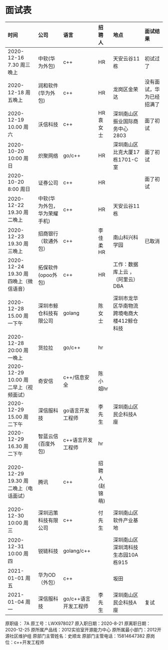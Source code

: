 # 面试表

|时间  |公司|语言|招聘人|地点|面试结果|
|:-----|:---|:----|:-----|:---|:-------|
|2020-12-16 7.30  周三晚上|  中软(华为外包) | c++  |  HR  |天安云谷11栋 |  初试过了|
|2020-12-18 周五晚上 | 润和软件(华为外包)|   c++|     HR|   龙岗区金荣达|没有面试，华为已经招满了|
|2020-12-19 10.00  周六|沃信科技  |c++ |HR袁女士 |深圳南山区振业国际商务中心2803| 面了初试 |
|2020-10-20 10:00 周日| 炽聚网络|go/c++| HR|深圳南山区比克大厦17栋1701-C室|面了初试 |
|2020-10-20 8:00 周日| 证券公司|c++| HR| |面了初试 |
|2020-12-22 19.30  周二晚上|  中软(华为外包，华为荣耀手机) | c++  |  HR  |天安云谷11栋 |  |
|2020-12-23 19.30  周三晚上|招商银行（软通外包）|c++|李佳柔HR|南山科兴科学园| 已取消|
|2020-12-24 19.30  周四晚上（微信语音） |拓保软件(opoo外包)|   c++|     HR| 工作：数据库上云 ，（阿里云）DBA | |
|2020-12-28 15.00 周一下午 | 深圳市鲸仓科技有限公司| golang| 陈女士  |深圳市龙华区华南物流跨境电商大楼412鲸仓科技| |
|2020-12-28 20:00 周一晚上|货拉拉|go/c++|hr| | |
|2020-12-29 10.00  周二早上（视频面试）|    奇安信   |    c++/信息安全 |  陈小姐hr| |  |
|2020-12-29 15.00  周二下午|    深信服科技   |    go语言开发工程师 |  李先生|深圳南山区民企科技A座 |  |
|2020-12-29 16.30  周二下午|   智蓝云信 (百度外包)  |   c++语言开发工程师 |  hr|  |  |
|2020-12-29 19.30  周二晚上（电话面试） |     腾讯    |    c++ |  招聘人(赵锦萌)| |  |
|2020-12-30 10:00  周三|深圳迅策科技有限公司| c++ | 付先生|深圳南山区软件产业基地| |
|2020-12-31 10:00  周四|锐链科技| golang/c++ | |深圳南山区深圳湾科技生态园10A栋915| |
|2021-01-01  周五|  华为OD（外包）| c++  | | 坂田|  |
|2021-01-04  周一|   深信服科技   |    go/c++语言开发工程师 |  李先生|深圳南山区民企科技A座 | 复试 |


原职级： 7A  原工号：LWX978027
原入职日期：2020-8-21 原离职日期：2020-12-25
原所属产品线：2012实验室开源能力中心   原所属最小部门：2012开源社区维护组
原部门主管姓名：史顺龙   原部门主管电话：15814647382
原岗位：c++开发工程师
